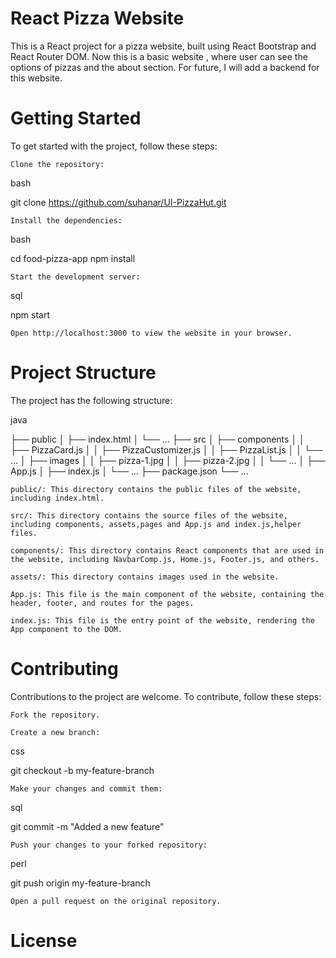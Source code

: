 # React Pizza Website

This is a React project for a pizza website, built using React Bootstrap and React Router DOM. Now this is a basic website , where user can see the options of pizzas and the about section. For future, I will add a backend for this website.
# Getting Started

To get started with the project, follow these steps:

    Clone the repository:

bash

git clone https://github.com/suhanar/UI-PizzaHut.git

    Install the dependencies:

bash

cd food-pizza-app
npm install

    Start the development server:

sql

npm start

    Open http://localhost:3000 to view the website in your browser.

# Project Structure

The project has the following structure:

java

├── public
│   ├── index.html
│   └── ...
├── src
│   ├── components
│   │   ├── PizzaCard.js
│   │   ├── PizzaCustomizer.js
│   │   ├── PizzaList.js
│   │   └── ...
│   ├── images
│   │   ├── pizza-1.jpg
│   │   ├── pizza-2.jpg
│   │   └── ...
│   ├── App.js
│   ├── index.js
│   └── ...
├── package.json
└── ...

    public/: This directory contains the public files of the website, including index.html.

    src/: This directory contains the source files of the website, including components, assets,pages and App.js and index.js,helper files.

    components/: This directory contains React components that are used in the website, including NavbarComp.js, Home.js, Footer.js, and others.

    assets/: This directory contains images used in the website.

    App.js: This file is the main component of the website, containing the header, footer, and routes for the pages.

    index.js: This file is the entry point of the website, rendering the App component to the DOM.

# Contributing

Contributions to the project are welcome. To contribute, follow these steps:

    Fork the repository.

    Create a new branch:

css

git checkout -b my-feature-branch

    Make your changes and commit them:

sql

git commit -m "Added a new feature"

    Push your changes to your forked repository:

perl

git push origin my-feature-branch

    Open a pull request on the original repository.

# License


